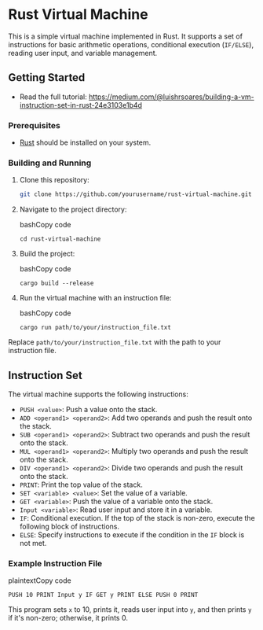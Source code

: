 # Rust Virtual Machine

This is a simple virtual machine implemented in Rust. It supports a set of instructions for basic arithmetic operations, conditional execution (`IF/ELSE`), reading user input, and variable management.

## Getting Started

- Read the full tutorial: https://medium.com/@luishrsoares/building-a-vm-instruction-set-in-rust-24e3103e1b4d

### Prerequisites

- [Rust](https://www.rust-lang.org/) should be installed on your system.

### Building and Running

1. Clone this repository:

   ```bash
   git clone https://github.com/yourusername/rust-virtual-machine.git `

2.  Navigate to the project directory:

    bashCopy code

    `cd rust-virtual-machine`

3.  Build the project:

    bashCopy code

    `cargo build --release`

4.  Run the virtual machine with an instruction file:

    bashCopy code

    `cargo run path/to/your/instruction_file.txt`

Replace `path/to/your/instruction_file.txt` with the path to your instruction file.

Instruction Set
---------------

The virtual machine supports the following instructions:

-   `PUSH <value>`: Push a value onto the stack.
-   `ADD <operand1> <operand2>`: Add two operands and push the result onto the stack.
-   `SUB <operand1> <operand2>`: Subtract two operands and push the result onto the stack.
-   `MUL <operand1> <operand2>`: Multiply two operands and push the result onto the stack.
-   `DIV <operand1> <operand2>`: Divide two operands and push the result onto the stack.
-   `PRINT`: Print the top value of the stack.
-   `SET <variable> <value>`: Set the value of a variable.
-   `GET <variable>`: Push the value of a variable onto the stack.
-   `Input <variable>`: Read user input and store it in a variable.
-   `IF`: Conditional execution. If the top of the stack is non-zero, execute the following block of instructions.
-   `ELSE`: Specify instructions to execute if the condition in the `IF` block is not met.

### Example Instruction File

plaintextCopy code

`PUSH 10
PRINT
Input y
IF
    GET y
    PRINT
ELSE
    PUSH 0
    PRINT`

This program sets `x` to 10, prints it, reads user input into `y`, and then prints `y` if it's non-zero; otherwise, it prints 0.
